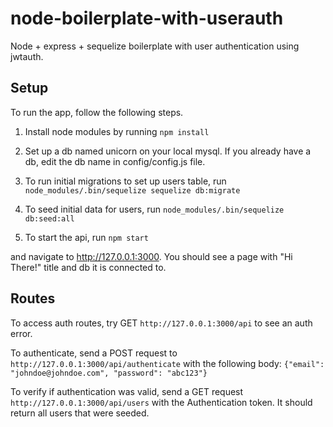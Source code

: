 # node-boilerplate-with-userauth
Node + express + sequelize boilerplate with user authentication using jwtauth. 

## Setup
To run the app, follow the following steps.

1. Install node modules by running
```npm install```

2. Set up a db named unicorn on your local mysql. If you already have a db, edit the db name in config/config.js file.

3. To run initial migrations to set up users table, run 
```node_modules/.bin/sequelize sequelize db:migrate```

4. To seed initial data for users, run 
```node_modules/.bin/sequelize db:seed:all```

5. To start the api, run 
```npm start```

and navigate to http://127.0.0.1:3000. You should see a page with "Hi There!" title and db it is connected to.

## Routes
To access auth routes, try GET ```http://127.0.0.1:3000/api``` to see an auth error.

To authenticate, send a POST request to ```http://127.0.0.1:3000/api/authenticate``` with the following body: 
```{"email": "johndoe@johndoe.com", "password": "abc123"}```

To verify if authentication was valid, send a GET request ```http://127.0.0.1:3000/api/users``` with the Authentication token. It should return all users that were seeded. 
